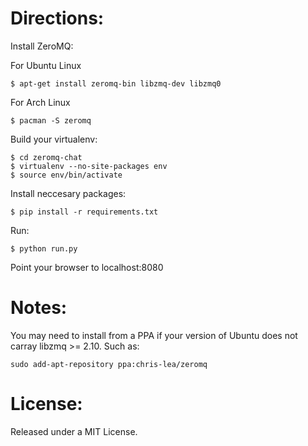 Directions:
===========

Install ZeroMQ:

For Ubuntu Linux

    $ apt-get install zeromq-bin libzmq-dev libzmq0

For Arch Linux

    $ pacman -S zeromq

Build your virtualenv:

    $ cd zeromq-chat
    $ virtualenv --no-site-packages env
    $ source env/bin/activate

Install neccesary packages:

    $ pip install -r requirements.txt 

Run:
    
    $ python run.py

Point your browser to localhost:8080

Notes:
=====

You may need to install from a PPA if your version of Ubuntu does
not carray libzmq >= 2.10. Such as:
    
    sudo add-apt-repository ppa:chris-lea/zeromq

License:
========

Released under a MIT License.
